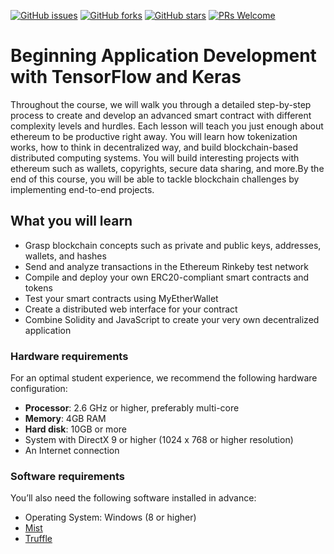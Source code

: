 [![GitHub issues](https://img.shields.io/github/issues/TrainingByPackt/Introduction-to-Blockchain-and-Ethereum.svg)](https://github.com/TrainingByPackt/Introduction-to-Blockchain-and-Ethereum/issues)
[![GitHub forks](https://img.shields.io/github/forks/TrainingByPackt/Introduction-to-Blockchain-and-Ethereum.svg)](https://github.com/TrainingByPackt/Introduction-to-Blockchain-and-Ethereum/network)
[![GitHub stars](https://img.shields.io/github/stars/TrainingByPackt/Introduction-to-Blockchain-and-Ethereum.svg)](https://github.com/TrainingByPackt/Introduction-to-Blockchain-and-Ethereum/stargazers)
[![PRs Welcome](https://img.shields.io/badge/PRs-welcome-brightgreen.svg)](https://github.com/TrainingByPackt/Introduction-to-Blockchain-and-Ethereum/pulls)



# Beginning Application Development with TensorFlow and Keras
Throughout the course, we will walk you through a detailed step-by-step process to create and develop an advanced smart contract with different complexity levels and hurdles. Each lesson will teach you just enough about ethereum to be productive right away. You will learn how tokenization works, how to think in decentralized way, and build blockchain-based distributed computing systems. You will build interesting projects with ethereum such as wallets, copyrights, secure data sharing, and more.By the end of this course, you will be able to tackle blockchain challenges by implementing end-to-end projects.


## What you will learn
* Grasp blockchain concepts such as private and public keys, addresses, wallets, and hashes
* Send and analyze transactions in the Ethereum Rinkeby test network
* Compile and deploy your own ERC20-compliant smart contracts and tokens
* Test your smart contracts using MyEtherWallet
* Create a distributed web interface for your contract
* Combine Solidity and JavaScript to create your very own decentralized application



### Hardware requirements
For an optimal student experience, we recommend the following hardware configuration:
* **Processor**: 2.6 GHz or higher, preferably multi-core
* **Memory**: 4GB RAM
* **Hard disk**: 10GB or more
* System with DirectX 9 or higher (1024 x 768 or higher resolution)
* An Internet connection



### Software requirements
You’ll also need the following software installed in advance:
* Operating System: Windows (8 or higher)
* [Mist](https://github.com/ethereum/mist/releases/)
* [Truffle](http://truffleframework.com/)






